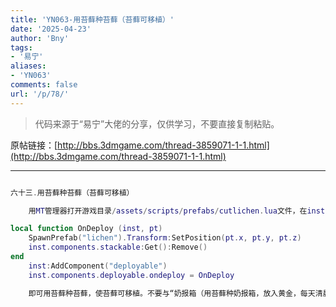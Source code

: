 ```yaml
---
title: 'YN063-用苔藓种苔藓（苔藓可移植）'
date: '2025-04-23'
author: 'Bny'
tags:
- '易宁'
aliases:
- 'YN063'
comments: false
url: '/p/78/'
---
```


> 代码来源于“易宁”大佬的分享，仅供学习，不要直接复制粘贴。

原帖链接：[http://bbs.3dmgame.com/thread-3859071-1-1.html](http://bbs.3dmgame.com/thread-3859071-1-1.html)

---

```lua  

六十三.用苔藓种苔藓（苔藓可移植）

	用MT管理器打开游戏目录/assets/scripts/prefabs/cutlichen.lua文件，在inst:AddComponent("inspectable")的下一行插入以下内容：

local function OnDeploy (inst, pt)
	SpawnPrefab("lichen").Transform:SetPosition(pt.x, pt.y, pt.z)
	inst.components.stackable:Get():Remove()
end
	inst:AddComponent("deployable")
	inst.components.deployable.ondeploy = OnDeploy

	即可用苔藓种苔藓，使苔藓可移植。不要与“奶报箱（用苔藓种奶报箱，放入黄金，每天清晨送来报纸和5瓶牛奶，读报纸可补脑）”一同修改

```  

